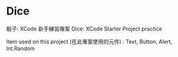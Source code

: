 # Dice
骰子: XCode 新手練習專案
Dice: XCode Starter Project practice

Item used on this project (在此專案使用的元件) : Text, Button, Alert, Int.Random
